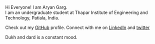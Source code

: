 Hi Everyone!
I am Aryan Garg.  
I am an undergraduate student at Thapar Institute of Engineering and Technology, Patiala, India.

Check out my [GitHub](https://github.com/aryan-401) profile.
Connect with me on [LinkedIn](https://linkedin.com/in/aryan-garg-a17692229) and [twitter](https://twitter.com/aryan_401)

Dukh and dard is a constant mood.
